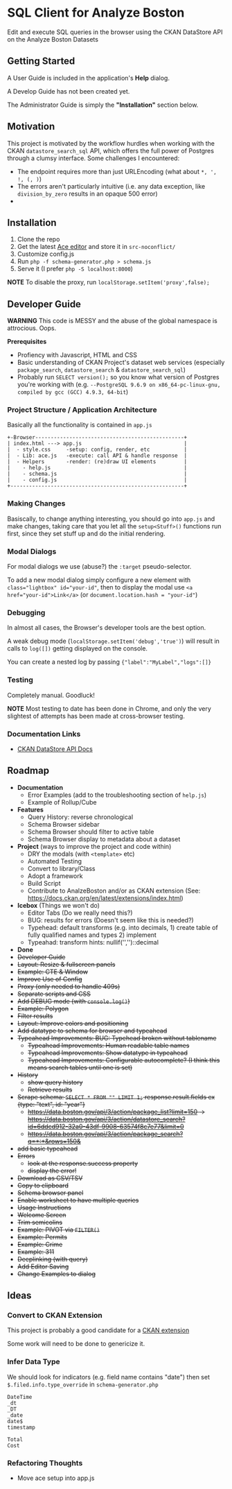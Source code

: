 # SQL Client for Analyze Boston

Edit and execute SQL queries in the browser using the CKAN DataStore API on the Analyze Boston Datasets

## Getting Started

A User Guide is included in the application's **Help** dialog.

A Develop Guide has not been created yet.

The Administrator Guide is simply the **"Installation"** section below.

## Motivation

This project is motivated by the workflow hurdles when working with the CKAN `datastore_search_sql` API,
which offers the full power of Postgres through a clumsy interface.  Some challenges I encountered:

  * The endpoint requires more than just URLEncoding (what about `*, ', !, (, )`)
  * The errors aren't particularly intuitive (i.e. any data exception, like `division_by_zero` results in an opaque 500 error)
  * 

## Installation

1. Clone the repo
2. Get the latest [Ace editor](https://github.com/ajaxorg/ace-builds/) and store it in `src-noconflict/`
3. Customize config.js
4. Run `php -f schema-generator.php > schema.js`
5. Serve it (I prefer `php -S localhost:8000`)


**NOTE** To disable the proxy, run `localStorage.setItem('proxy',false);`

## Developer Guide

**WARNING** This code is MESSY and the abuse of the global namespace is attrocious.  Oops.

**Prerequisites**

  * Profiency with Javascript, HTML and CSS
  * Basic understanding of CKAN Project's dataset web services (especially `package_search`, `datastore_search` & `datastore_search_sql`)
  * Probably run `SELECT version();` so you know what version of Postgres you're working with (e.g. `--PostgreSQL 9.6.9 on x86_64-pc-linux-gnu, compiled by gcc (GCC) 4.9.3, 64-bit`)

### Project Structure / Application Architecture

Basically all the functionality is contained in `app.js`

```
+-Browser------------------------------------------------+
| index.html ---> app.js                                 |
|  - style.css     -setup: config, render, etc           |
|  - Lib: ace.js   -execute: call API & handle response  |
|  - Helpers       -render: (re)draw UI elements         |
|    - help.js                                           |
|    - schema.js                                         |
|    - config.js                                         |
+--------------------------------------------------------+
```

### Making Changes

Basiscally, to change anything interesting, you should go into `app.js` and make changes, taking care that you let all the `setup<Stuff>()` functions run first, since they set stuff up and do the initial rendering.


### Modal Dialogs

For modal dialogs we use (abuse?) the `:target` pseudo-selector.

To add a new modal dialog simply configure a new element with `class="lightbox" id="your-id"`, then to display the modal use `<a href="your-id">Link</a>` (or `document.location.hash = "your-id"`)

### Debugging

In almost all cases, the Browser's developer tools are the best option.

A weak debug mode (`localStorage.setItem('debug','true')`) will result in calls to `log([])` getting displayed on the console.

You can create a nested log by passing `{"label":"MyLabel","logs":[]}`

### Testing

Completely manual.  Goodluck!

**NOTE** Most testing to date has been done in Chrome, and only the very slightest of attempts has been made at cross-browser testing.

### Documentation Links

  * [CKAN DataStore API Docs](http://docs.ckan.org/en/latest/maintaining/datastore.html#the-datastore-api)

## Roadmap
 
 - **Documentation**
    - Error Examples (add to the troubleshooting section of `help.js`)
    - Example of Rollup/Cube
 - **Features**
    - Query History: reverse chronological
    - Schema Browser sidebar
    - Schema Browser should filter to active table
    - Schema Browser display to metadata about a dataset
 - **Project** (ways to improve the project and code within)
    - DRY the modals (with `<template>` etc)
    - Automated Testing
    - Convert to library/Class
    - Adopt a framework
    - Build Script
    - Contribute to AnalzeBoston and/or as CKAN extension (See: https://docs.ckan.org/en/latest/extensions/index.html)
 - **Icebox** (Things we won't do)
    - Editor Tabs (Do we really need this?)
    - BUG: results for errors (Doesn't seem like this is needed?)
    - Typehead: default transforms (e.g. into decimals, 1) create table of fully qualified names and types 2) implement
    - Typeahad: transform hints: nullif('','')::decimal
 - **Done**
 - ~~Developer Guide~~
 - ~~Layout: Resize & fullscreen panels~~
 - ~~Example: CTE & Window~~
 - ~~Improve Use of Config~~   
 - ~~Proxy (only needed to handle 409s)~~
 - ~~Separate scripts and CSS~~
 - ~~Add DEBUG mode (with `console.log()`)~~   
 - ~~Example: Polygon~~
 - ~~Filter results~~
 - ~~Layout: Improve colors and positioning~~   
 - ~~Add datatype to schema for browser and typeahead~~
 - ~~Typeahead Improvements: BUG: Typehead broken without tablename~~
    - ~~Typeahead Improvements: Human readable table names~~
    - ~~Typeahead Improvements: Show datatype in typeahead~~
    - ~~Typeahead Improvements: Configurable autocomplete? (I think this means search tables until one is set)~~   
 - ~~History~~
    - ~~show query history~~
    - ~~Retrieve results~~
 - ~~Scrape schema: `SELECT * FROM "" LIMIT 1;` response.result.fields ex {type: "text", id: "year"}~~
    - ~~https://data.boston.gov/api/3/action/package_list?limit=150 -> https://data.boston.gov/api/3/action/datastore_search?id=6ddcd912-32a0-43df-9908-63574f8c7e77&limit=0~~
    - ~~https://data.boston.gov/api/3/action/package_search?q=*:*&rows=150&~~
 - ~~add basic typeahead~~
 - ~~Errors~~
    - ~~look at the response.success property~~
    - ~~display the error!~~
 - ~~Download as CSV/TSV~~
 - ~~Copy to clipboard~~
 - ~~Schema browser panel~~
 - ~~Enable worksheet to have multiple queries~~
 - ~~Usage Instructions~~
 - ~~Welcome Screen~~
 - ~~Trim semicolins~~
 - ~~Example: PIVOT via `FILTER()`~~
 - ~~Example: Permits~~
 - ~~Example: Crime~~
 - ~~Example: 311~~
 - ~~Deeplinking (with query)~~
 - ~~Add Editor Saving~~
 - ~~Change Examples to dialog~~

## Ideas

### Convert to CKAN Extension

This project is probably a good candidate for a [CKAN extension](https://docs.ckan.org/en/latest/extensions/index.html)

Some work will need to be done to genericize it.

### Infer Data Type

We should look for indicators (e.g. field name contains "date") then set `$.filed.info.type_override` in `schema-generator.php`

```
DateTime
_dt
_DT
_date
date$
timestamp

Total
Cost
```
### Refactoring Thoughts

* Move ace setup into app.js
